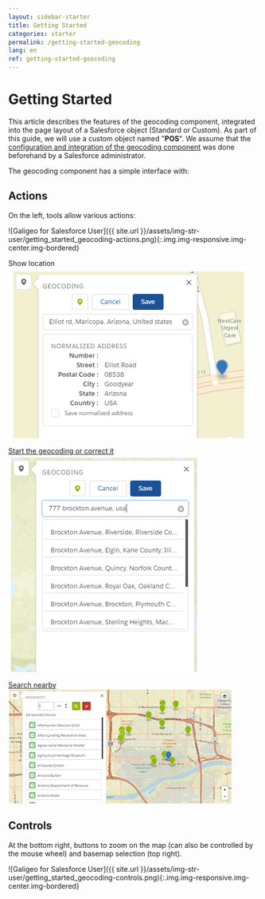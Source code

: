 ```yaml
---
layout: sidebar-starter
title: Getting Started
categories: starter
permalink: /getting-started-geocoding
lang: en
ref: getting-started-geocoding
---
```


# Getting Started

This article describes the features of the geocoding component, integrated into the page layout of a Salesforce object (Standard or Custom). As part of this guide, we will use a custom object named "**POS**".
We assume that the [configuration and integration of the geocoding component](config-components) was done beforehand by a Salesforce administrator.

The geocoding component has a simple interface with:

## Actions

On the left, tools allow various actions:

![Galigeo for Salesforce User]({{ site.url }}/assets/img-str-user/getting_started_geocoding-actions.png){:.img.img-responsive.img-center.img-bordered}

<p class="text-center">
<span>Show location</span>
<img src="/assets/img-str-user/getting_started_geocoding-location-en.png" class="img img-responsive img-center img-bordered">
</p>

<p class="text-center">
<span><a href="/geocoding#geocoding-from-an-address">Start the geocoding or correct it</a></span>
<img src="/assets/img-str-user/geocoding-address2.png" class="img img-responsive img-center img-bordered">
</p>

<p class="text-center">
<span><a href="/geocoding#nearby-search">Search nearby</a></span>
<img src="/assets/img-str-user/geocoding-nearby_search_results-small.png" class="img img-responsive img-center img-bordered">
</p>

## Controls

At the bottom right, buttons to zoom on the map (can also be controlled by the mouse wheel) and basemap selection (top right).

![Galigeo for Salesforce User]({{ site.url }}/assets/img-str-user/getting_started_geocoding-controls.png){:.img.img-responsive.img-center.img-bordered}